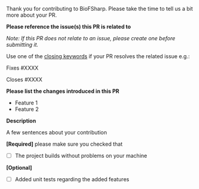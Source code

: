 Thank you for contributing to BioFSharp. Please take the time to tell us a bit more about your PR.

**Please reference the issue(s) this PR is related to**

_Note: If this PR does not relate to an issue, please create one before submitting it._

Use one of the [closing keywords](https://help.github.com/articles/closing-issues-using-keywords/) if your PR resolves the related issue e.g.:

Fixes #XXXX

Closes #XXXX

**Please list the changes introduced in this PR**

- Feature 1
- Feature 2

**Description**

A few sentences about your contribution

**[Required]** please make sure you checked that
 - [ ] The project builds without problems on your machine

**[Optional]**
 - [ ] Added unit tests regarding the added features
